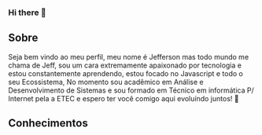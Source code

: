 ### Hi there 👋

## Sobre
Seja bem vindo ao meu perfil, meu nome é Jefferson mas todo mundo me chama de Jeff, sou um cara extremamente apaixonado por tecnologia e estou constantemente
aprendendo, estou focado no Javascript e todo o seu Ecossistema, No momento sou acadêmico em Análise e Desenvolvimento de Sistemas e sou formado em Técnico em informática P/ Internet pela a ETEC e espero ter você comigo aqui evoluíndo juntos! 🚀

## Conhecimentos

